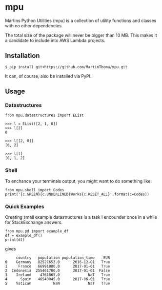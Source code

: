 # mpu
Martins Python Utilities (mpu) is a collection of utility functions and classes
with no other dependencies.

The total size of the package will never be bigger than 10 MB. This makes it
a candidate to include into AWS Lambda projects.


## Installation

```
$ pip install git+https://github.com/MartinThoma/mpu.git
```

It can, of course, also be installed via PyPI.


## Usage

### Datastructures

```
from mpu.datastructures import EList

>>> l = EList([2, 1, 0])
>>> l[2]
0

>>> l[[2, 0]]
[0, 2]

>>> l[l]
[0, 1, 2]
```

### Shell

To enchance your terminals output, you might want to do something like:

```
from mpu.shell import Codes
print('{c.GREEN}{c.UNDERLINED}Works{c.RESET_ALL}'.format(c=Codes))
```


### Quick Examples

Creating small example datastructures is a task I encounder once in a while
for StackExchange answers.

```
from mpu.pd import example_df
df = example_df()
print(df)
```

gives

```
     country   population population_time    EUR
0    Germany   82521653.0      2016-12-01   True
1     France   66991000.0      2017-01-01   True
2  Indonesia  255461700.0      2017-01-01  False
3    Ireland    4761865.0             NaT   True
4      Spain   46549045.0      2017-06-01   True
5    Vatican          NaN             NaT   True
```
